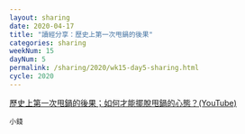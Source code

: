 ```yaml
---
layout: sharing
date: 2020-04-17
title: "讀經分享：歷史上第一次甩鍋的後果"
categories: sharing
weekNum: 15
dayNum: 5
permalink: /sharing/2020/wk15-day5-sharing.html
cycle: 2020
---
```


[歷史上第一次甩鍋的後果；如何才能擺脫甩鍋的心態？(YouTube)](https://youtu.be/VgSRo2i0dzI)

`小錢`
